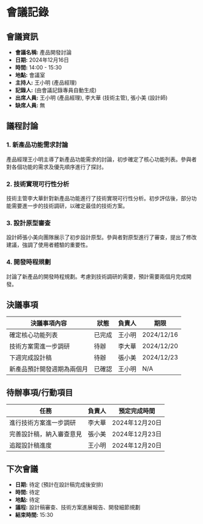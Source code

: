 # 會議記錄

## 會議資訊

*   **會議名稱:** 產品開發討論
*   **日期:** 2024年12月16日
*   **時間:** 14:00 - 15:30
*   **地點:** 會議室
*   **主持人:** 王小明 (產品經理)
*   **記錄人:** (由會議記錄專員自動生成)
*   **出席人員:** 王小明 (產品經理), 李大華 (技術主管), 張小美 (設計師)
*   **缺席人員:** 無

## 議程討論

### 1. 新產品功能需求討論

產品經理王小明主導了新產品功能需求的討論，初步確定了核心功能列表。參與者對各個功能的需求及優先順序進行了探討。

### 2. 技術實現可行性分析

技術主管李大華針對新產品功能進行了技術實現可行性分析。初步評估後，部分功能需要進一步的技術調研，以確定最佳的技術方案。

### 3. 設計原型審查

設計師張小美向團隊展示了初步設計原型。參與者對原型進行了審查，提出了修改建議，強調了使用者體驗的重要性。

### 4. 開發時程規劃

討論了新產品的開發時程規劃。考慮到技術調研的需要，預計需要兩個月完成開發。

## 決議事項

| 決議事項內容 | 狀態 | 負責人 | 期限 |
|---|---|---|---|
| 確定核心功能列表 | 已完成 | 王小明 | 2024/12/16 |
| 技術方案需進一步調研 | 待辦 | 李大華 | 2024/12/20 |
| 下週完成設計稿 | 待辦 | 張小美 | 2024/12/23 |
| 新產品預計開發週期為兩個月 | 已確認 | 王小明 | N/A |

## 待辦事項/行動項目

| 任務 | 負責人 | 預定完成時間 |
|---|---|---|
| 進行技術方案進一步調研 | 李大華 | 2024年12月20日 |
| 完善設計稿，納入審查意見 | 張小美 | 2024年12月23日 |
| 追蹤設計稿進度 | 王小明 | 2024年12月20日 |

## 下次會議

*   **日期:** 待定 (預計在設計稿完成後安排)
*   **時間:** 待定
*   **地點:** 待定
*   **議程:** 設計稿審查、技術方案進展報告、開發細節規劃
*   **結束時間:** 15:30